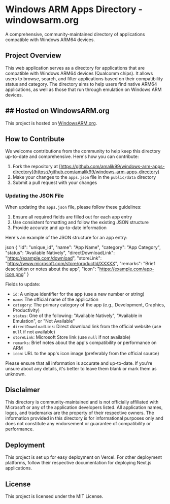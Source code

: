 # Windows ARM Apps Directory - windowsarm.org

A comprehensive, community-maintained directory of applications compatible with Windows ARM64 devices.

## Project Overview

This web application serves as a directory for applications that are compatible with Windows ARM64 devices (Qualcomm chips). It allows users to browse, search, and filter applications based on their compatibility status and category. The directory aims to help users find native ARM64 applications, as well as those that run through emulation on Windows ARM devices.

## ## Hosted on WindowsARM.org

This project is hosted on [WindowsARM.org](https://windowsarm.org).


## How to Contribute

We welcome contributions from the community to help keep this directory up-to-date and comprehensive. Here's how you can contribute:

1. Fork the repository at [https://github.com/amalik99/windows-arm-apps-directory](https://github.com/amalik99/windows-arm-apps-directory)
2. Make your changes to the `apps.json` file in the `public/data` directory
3. Submit a pull request with your changes

### Updating the JSON File

When updating the `apps.json` file, please follow these guidelines:

1. Ensure all required fields are filled out for each app entry
2. Use consistent formatting and follow the existing JSON structure
3. Provide accurate and up-to-date information

Here's an example of the JSON structure for an app entry:

json
{
"id": "unique_id",
"name": "App Name",
"category": "App Category",
"status": "Available Natively",
"directDownloadLink": "https://example.com/download",
"storeLink": "https://www.microsoft.com/store/productId/XXXXX",
"remarks": "Brief description or notes about the app",
"icon": "https://example.com/app-icon.png"
}


Fields to update:
- `id`: A unique identifier for the app (use a new number or string)
- `name`: The official name of the application
- `category`: The primary category of the app (e.g., Development, Graphics, Productivity)
- `status`: One of the following: "Available Natively", "Available in Emulation", or "Not Available"
- `directDownloadLink`: Direct download link from the official website (use `null` if not available)
- `storeLink`: Microsoft Store link (use `null` if not available)
- `remarks`: Brief notes about the app's compatibility or performance on ARM
- `icon`: URL to the app's icon image (preferably from the official source)

Please ensure that all information is accurate and up-to-date. If you're unsure about any details, it's better to leave them blank or mark them as unknown.

## Disclaimer

This directory is community-maintained and is not officially affiliated with Microsoft or any of the application developers listed. All application names, logos, and trademarks are the property of their respective owners. The information provided in this directory is for informational purposes only and does not constitute any endorsement or guarantee of compatibility or performance.

## Deployment

This project is set up for easy deployment on Vercel. For other deployment platforms, follow their respective documentation for deploying Next.js applications.

## License

This project is licensed under the MIT License.